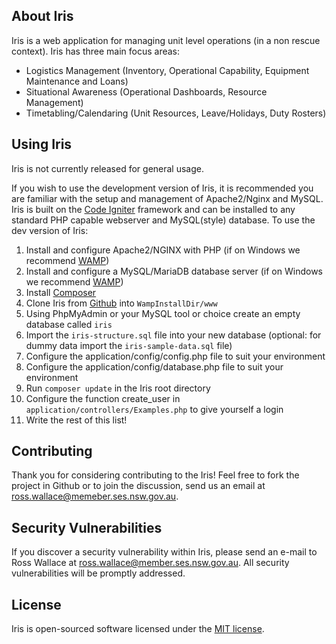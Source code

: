 ## About Iris

Iris is a web application for managing unit level operations (in a non rescue context). Iris has three main focus areas:

- Logistics Management (Inventory, Operational Capability, Equipment Maintenance and Loans)
- Situational Awareness (Operational Dashboards, Resource Management)
- Timetabling/Calendaring (Unit Resources, Leave/Holidays, Duty Rosters)

## Using Iris

Iris is not currently released for general usage.  

If you wish to use the development version of Iris, it is recommended you are familiar with the setup and management of Apache2/Nginx and MySQL. Iris is built on the [Code Igniter](https://codeigniter.com/) framework and can be installed to any standard PHP capable webserver and MySQL(style) database. To use the dev version of Iris:

1. Install and configure Apache2/NGINX with PHP (if on Windows we recommend [WAMP](http://www.wampserver.com/en/))
2. Install and configure a MySQL/MariaDB database server (if on Windows we recommend [WAMP](http://www.wampserver.com/en/))
3. Install [Composer](https://getcomposer.org/)
4. Clone Iris from [Github](https://github.com/paralittic/Iris/) into `WampInstallDir/www`
5. Using PhpMyAdmin or your MySQL tool or choice create an empty database called `iris`
5. Import the `iris-structure.sql` file into your new database (optional: for dummy data import the `iris-sample-data.sql` file)
6. Configure the application/config/config.php file to suit your environment
7. Configure the application/config/database.php file to suit your environment
8. Run `composer update` in the Iris root directory
9. Configure the function create_user in `application/controllers/Examples.php` to give yourself a login
10. Write the rest of this list!

## Contributing

Thank you for considering contributing to the Iris! Feel free to fork the project in Github or to join the discussion, send us an email at ross.wallace@memeber.ses.nsw.gov.au.

## Security Vulnerabilities

If you discover a security vulnerability within Iris, please send an e-mail to Ross Wallace at ross.wallace@member.ses.nsw.gov.au. All security vulnerabilities will be promptly addressed.

## License

Iris is open-sourced software licensed under the [MIT license](http://opensource.org/licenses/MIT).
